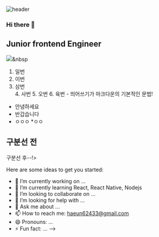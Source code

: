 ![header](https://capsule-render.vercel.app/api?type=wave&color=auto&height=300&section=header&text=Haeun%20Shim&fontSize=60)
### Hi there 👋

<h2>Junior frontend Engineer</h2>

<img src="https://img.shields.io/badge/#61DAFB?style=flat-square&logo=simpleicons에서_아이콘이름&logoColor=white"/></a>&nbsp 
<!--
**shimhaeun/shimhaeun** is a ✨ _special_ ✨ repository because its `README.md` (this file) appears on your GitHub profile.

# Hello !

<h2>h2태그로 감싼 효과가 납니다.</h2>
즉 h6까지 있으므로, #도 6개까지 쓸 수 있음

<!--소스코드 게시 1-->
<!--소스코드는 그냥 작성하지 않고
``` ``` 사이에 작성(1왼쪽의 물결표시 내지는 홑점)

```
  System.out.println("Hello Github");
```
  
여기서부턴 일반 텍스트
>와 띄어쓰기를 이용해 계층을 하나 설정할 수 있음
>한 개짜리 계층
> > 두 개짜리 계층
> > > 세 개짜리 계층

<!--숫자 목록-->
1. 일번
2. 이번
3. 삼번 <br>4. 사번 5. 오번 6. 육번 - 띄어쓰기가 마크다운의 기본적인 문법!


 <!--순서 없는 목록1(+)-->


   
 <!--순서 없는 목록2(*)-->
 * 안녕하세요
  * 반갑습니다
  * ㅇㅇㅇ
       *ㅇㅇ
 <!--구분선-->
 구분선 전
 -------------
 구분선 후--!>
 

Here are some ideas to get you started:

- 🔭 I’m currently working on ...
- 🌱 I’m currently learning React, React Native, Nodejs
- 👯 I’m looking to collaborate on ...
- 🤔 I’m looking for help with ...
- 💬 Ask me about ...
- 📫 How to reach me: haeun62433@gmail.com
- 😄 Pronouns: ...
- ⚡ Fun fact: ...
-->
